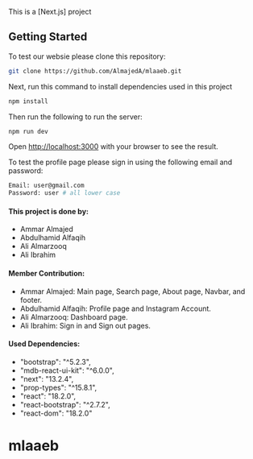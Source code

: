 This is a [Next.js] project

## Getting Started

To test our websie please clone this repository:

```bash
git clone https://github.com/AlmajedA/mlaaeb.git
```

Next, run this command to install dependencies used in this project

```bash
npm install
```


Then run the following to run the server:

```bash
npm run dev
```

Open [http://localhost:3000](http://localhost:3000) with your browser to see the result.


To test the profile page please sign in using the following email and password:

```bash
Email: user@gmail.com
Password: user # all lower case
```


#### This project is done by:
- Ammar Almajed
- Abdulhamid Alfaqih
- Ali Almarzooq
- Ali Ibrahim


#### Member Contribution:
- Ammar Almajed: Main page, Search page, About page, Navbar, and footer.
- Abdulhamid Alfaqih: Profile page and Instagram Account.
- Ali Almarzooq: Dashboard page.
- Ali Ibrahim: Sign in and Sign out pages.

#### Used Dependencies:
- "bootstrap": "^5.2.3",
- "mdb-react-ui-kit": "^6.0.0",
- "next": "13.2.4",
- "prop-types": "^15.8.1",
- "react": "18.2.0",
- "react-bootstrap": "^2.7.2",
- "react-dom": "18.2.0"



# mlaaeb
